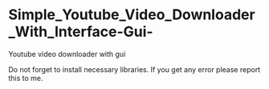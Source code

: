 # Simple_Youtube_Video_Downloader_With_Interface-Gui-
Youtube video downloader with gui


Do not forget to install necessary libraries.
If you get any error please report this to me.
